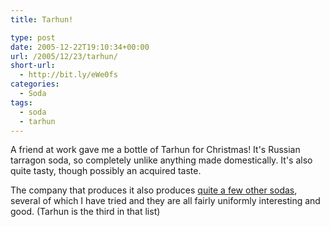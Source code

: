 ```yaml
---
title: Tarhun!

type: post
date: 2005-12-22T19:10:34+00:00
url: /2005/12/23/tarhun/
short-url:
  - http://bit.ly/eWe0fs
categories:
  - Soda
tags:
  - soda
  - tarhun
---
```

A friend at work gave me a bottle of Tarhun for Christmas! It's Russian tarragon soda, so completely unlike anything made domestically. It's also quite tasty, though possibly an acquired taste.

The company that produces it also produces <a href="http://www.ost-group.com/?option=com_content&#038;task=view&#038;id=85&#038;Itemid=38">quite a few other sodas</a>, several of which I have tried and they are all fairly uniformly interesting and good. (Tarhun is the third in that list)